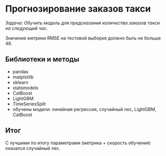 #  Прогнозирование заказов такси

*Задача: Обучить модель для предсказания количества заказов такси на следующий час.*

Значение метрики RMSE на тестовой выборке должно быть не больше 48.

## Библиотеки и методы
* pandas
* matplotlib
* sklearn
* statsmodels
* CatBoost
* LightGBM
* TimeSeriesSplit
* обучены модели: линейная регрессия, случайный лес, LightGBM, CatBoost

## Итог
С лучшими по итогу параметрами (метрика + скорость обучения) оказался случайный лес.